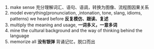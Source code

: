 1. make sense 充分理解词汇、语句、语调，转换为图像、流程图因果关系
2. model everything(pronunciation, ,intonation, tone, slang, idioms, patterns) we heard before **反复模仿、跟读、复述**
3. multiply the meaning and usage, **一词多义，一意多词**
4. mine the cultural background and the way of thinking behind the language
5. memorize all **没有银弹** 背诵记忆，脱口而出
